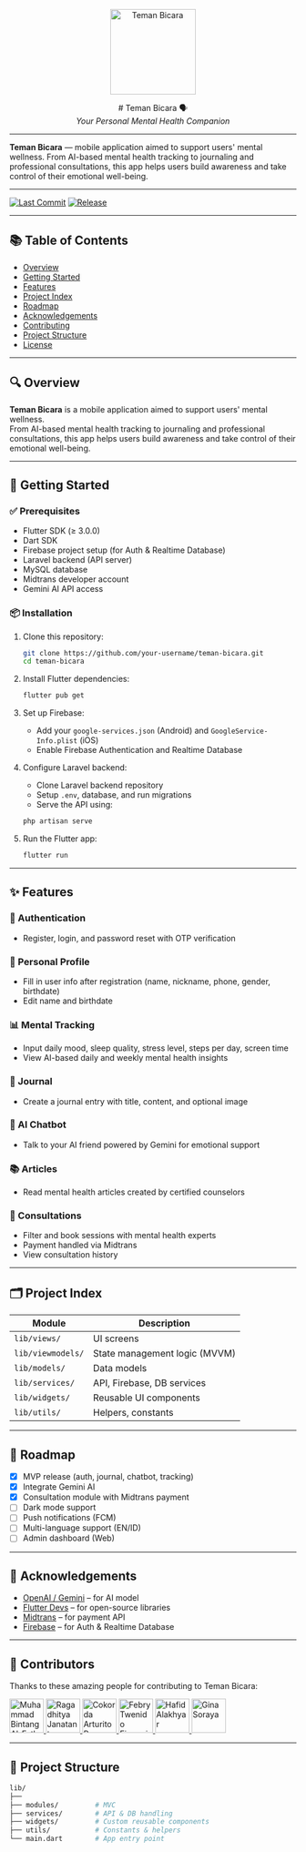 <p align="center">
  <img src="https://github.com/user-attachments/assets/c9104244-d7ce-48f2-8f84-ce426f678f31" alt="Teman Bicara" width="150"/>
</p>

<p align="center">
  # Teman Bicara 🗣️
  <br/>
  <i>Your Personal Mental Health Companion</i>
</p>

---

**Teman Bicara** — mobile application aimed to support users' mental wellness. From AI-based mental health tracking to journaling and professional consultations, this app helps users build awareness and take control of their emotional well-being.

---

[![Last Commit](https://img.shields.io/github/last-commit/alfathoshi/temanbicara?color=blue)](https://github.com/alfathoshi/temanbicara/commits/main)
[![Release](https://img.shields.io/github/v/release/alfathoshi/temanbicara?color=green)](https://github.com/alfathoshi/temanbicara/releases)

---

## 📚 Table of Contents

- [Overview](#-overview)  
- [Getting Started](#-getting-started)  
- [Features](#-features)  
- [Project Index](#-project-index)  
- [Roadmap](#-roadmap)  
- [Acknowledgements](#-acknowledgements)  
- [Contributing](#-contributing)  
- [Project Structure](#-project-structure)  
- [License](#-license)  

---

## 🔍 Overview

**Teman Bicara** is a mobile application aimed to support users' mental wellness.  
From AI-based mental health tracking to journaling and professional consultations, this app helps users build awareness and take control of their emotional well-being.

---

## 🚀 Getting Started

### ✅ Prerequisites

- Flutter SDK (≥ 3.0.0)  
- Dart SDK  
- Firebase project setup (for Auth & Realtime Database)  
- Laravel backend (API server)  
- MySQL database  
- Midtrans developer account  
- Gemini AI API access  

### 📦 Installation

1. Clone this repository:

    ```bash
    git clone https://github.com/your-username/teman-bicara.git
    cd teman-bicara
    ```

2. Install Flutter dependencies:

    ```bash
    flutter pub get
    ```

3. Set up Firebase:

    - Add your `google-services.json` (Android) and `GoogleService-Info.plist` (iOS)  
    - Enable Firebase Authentication and Realtime Database  

4. Configure Laravel backend:

    - Clone Laravel backend repository  
    - Setup `.env`, database, and run migrations  
    - Serve the API using:

    ```bash
    php artisan serve
    ```

5. Run the Flutter app:

    ```bash
    flutter run
    ```

---

## ✨ Features

### 🔐 Authentication

- Register, login, and password reset with OTP verification  

### 👤 Personal Profile

- Fill in user info after registration (name, nickname, phone, gender, birthdate)  
- Edit name and birthdate  

### 📊 Mental Tracking

- Input daily mood, sleep quality, stress level, steps per day, screen time  
- View AI-based daily and weekly mental health insights  

### 📓 Journal

- Create a journal entry with title, content, and optional image  

### 🤖 AI Chatbot

- Talk to your AI friend powered by Gemini for emotional support  

### 📚 Articles

- Read mental health articles created by certified counselors  

### 💬 Consultations

- Filter and book sessions with mental health experts  
- Payment handled via Midtrans  
- View consultation history  

---

## 🗂️ Project Index

| Module            | Description                          |
|-------------------|--------------------------------------|
| `lib/views/`      | UI screens                           |
| `lib/viewmodels/` | State management logic (MVVM)        |
| `lib/models/`     | Data models                          |
| `lib/services/`   | API, Firebase, DB services           |
| `lib/widgets/`    | Reusable UI components               |
| `lib/utils/`      | Helpers, constants                   |

---

## 🧭 Roadmap

- [x] MVP release (auth, journal, chatbot, tracking)  
- [x] Integrate Gemini AI  
- [x] Consultation module with Midtrans payment  
- [ ] Dark mode support  
- [ ] Push notifications (FCM)  
- [ ] Multi-language support (EN/ID)  
- [ ] Admin dashboard (Web)  

---

## 🙌 Acknowledgements

- [OpenAI / Gemini](https://deepmind.google/technologies/gemini/) – for AI model  
- [Flutter Devs](https://flutter.dev) – for open-source libraries  
- [Midtrans](https://midtrans.com) – for payment API  
- [Firebase](https://firebase.google.com) – for Auth & Realtime Database  

---

## 👥 Contributors

Thanks to these amazing people for contributing to Teman Bicara:

<a href="https://github.com/alfathoshi">
  <img src="https://avatars.githubusercontent.com/u/134042931?v=4" width="60" alt="Muhammad Bintang Al-Fath"/>
</a>
<a href="https://github.com/Raga-Git">
  <img src="https://avatars.githubusercontent.com/u/57023126?s=130&v=4" width="60" alt="Ragadhitya Janatantra Koeshutama"/>
</a>
<a href="https://github.com/RevanArturito">
  <img src="https://avatars.githubusercontent.com/u/152382596?s=130&v=4" width="60" alt="Cokorda Arturito Revan Putra Diarta"/>
</a>
<a href="https://github.com/Febry3">
  <img src="https://avatars.githubusercontent.com/u/121351049?s=130&v=4" width="60" alt="Febry Twenido Firmanio"/>
</a>
<a href="https://github.com/hafiiddd">
  <img src="https://avatars.githubusercontent.com/u/120325516?s=130&v=4" width="60" alt="Hafid Alakhyar"/>
</a>
<a href="https://github.com/GinaSoraya">
  <img src="https://avatars.githubusercontent.com/u/153975036?s=130&v=4" width="60" alt="Gina Soraya"/>
</a>

---

## 🧱 Project Structure

```bash
lib/
├──
├── modules/         # MVC
├── services/        # API & DB handling
├── widgets/         # Custom reusable components
├── utils/           # Constants & helpers
└── main.dart        # App entry point
